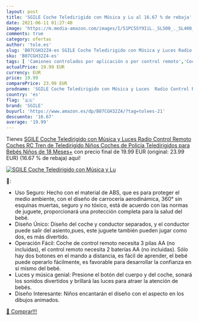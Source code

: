 ```yaml
---
layout: post
title: 'SGILE Coche Teledirigido con Música y Lu al 16.67 % de rebaja'
date: 2021-06-11 01:27:40
image: 'https://m.media-amazon.com/images/I/51PC5SY9IiL._SL500_._SL400_.jpg'
comments: true
category: ofertas
author: 'tole.es'
slug: 'B07CGH32Z4-es SGILE Coche Teledirigido con Música y Luces Radio Control...'
sku: 'B07CGH32Z4-es'
tags: [ 'Camiones controlados por aplicación o por control remoto','Coches controlados por aplicación o por control remoto','Coches y camiones de radiocontrol','Juguetes','Juguetes y juegos','Radiocontrol','Vehículos de juguete para niños','bebés','sgile', ]
actualPrice: 19.99 EUR
currency: EUR
price: 19.99
comparePrice: 23.99 EUR
prodname: 'SGILE Coche Teledirigido con Música y Luces  Radio Control Remoto Coches RC  Tren de Teledirigido Niños  Coches de Policía Teledirigidos para Bebés Niños de 18 Meses+'
country: 'es'
flag: '🇪🇸'
brand: 'SGILE'
buyurl: 'https://www.amazon.es/dp/B07CGH32Z4/?tag=tolees-21'
descuento: '16.67'
average: '19.99'
---
```


Tienes [SGILE Coche Teledirigido con Música y Luces  Radio Control Remoto Coches RC  Tren de Teledirigido Niños  Coches de Policía Teledirigidos para Bebés Niños de 18 Meses+](https://www.amazon.es/dp/B07CGH32Z4/?tag=tolees-21) con precio final de  19.99 EUR (original: 23.99 EUR) (16.67 %  de rebaja) aqui!

[![SGILE Coche Teledirigido con Música y Lu](https://m.media-amazon.com/images/I/51PC5SY9IiL._SL500_._SL400_.jpg)](https://www.amazon.es/dp/B07CGH32Z4/?tag=tolees-21)

🔎:

- Uso Seguro: Hecho con el material de ABS, que es para proteger el medio ambiente, con el diseño de carrocería aerodinámica, 360° sin esquinas muertas, seguro y no tóxico, está de acuerdo con las normas de juguete, proporcionará una protección completa para la salud del bebé.
- Diseño Único: Diseño del coche y conductor separados, y el conductor puede salir del asiento,pues, este juguete también pueden jugar como dos, es más divertido.
- Operación Fácil: Coche de control remoto necesita 3 pilas AA (no incluidas), el control remoto necesita 2 baterías AA (no incluidas). Sólo hay dos botones en el mando a distancia, es fácil de aprender, el bebé puede operarlo fácilmente, es favorable para desarrollar la confianza en sí mismo del bebé.
- Luces y música genial: Presione el botón del cuerpo y del coche, sonará los sonidos divertidos y brillará las luces para atraer la atención de bebés.
- Diseño Interesante: Niños encantarán el diseño con el aspecto en los dibujos animados.

[🛒 Comprar!!!](https://www.amazon.es/dp/B07CGH32Z4/?tag=tolees-21)
